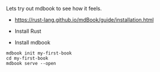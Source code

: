 Lets try out mdbook to see how it feels.

- https://rust-lang.github.io/mdBook/guide/installation.html

- Install Rust
- Install mdbook


```shell
mdbook init my-first-book
cd my-first-book
mdbook serve --open
```